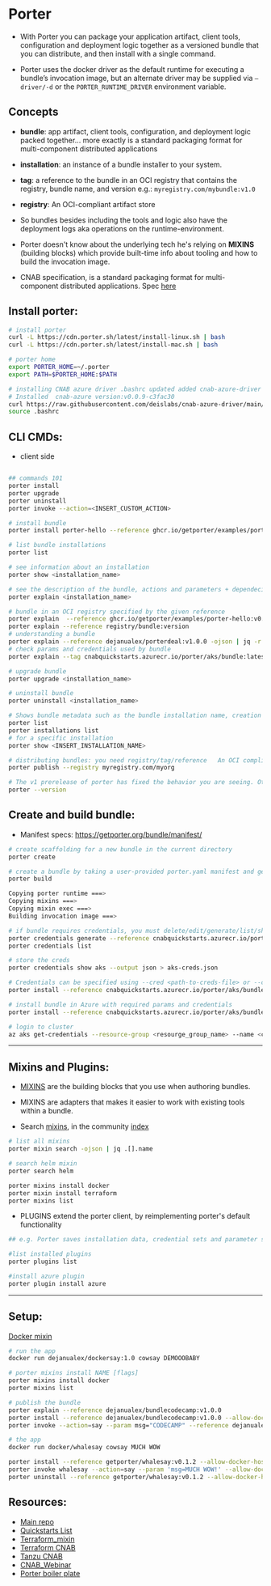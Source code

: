 # Porter


* With Porter you can package your application artifact, client tools, 
configuration and deployment logic together as a versioned bundle that you can distribute, and then install with a single command.

* Porter uses the docker driver as the default runtime for executing a bundle’s invocation image, but an alternate driver may be supplied via `–driver/-d` or the `PORTER_RUNTIME_DRIVER` environment variable. 

## Concepts

* **bundle**: app artifact, client tools, configuration, and deployment logic packed together… more exactly is a standard packaging format for multi-component distributed applications

* **installation**: an instance of a bundle installer to your system.

* **tag**: a reference to the bundle in an OCI registry that contains the registry, bundle name, and version e.g.: `myregistry.com/mybundle:v1.0`

* **registry**: An OCI-compliant artifact store

* So bundles besides including the tools and logic also have the deployment logs aka operations on the runtime-environment.

* Porter doesn't know about the underlying tech he's relying on **MIXINS** (building blocks) which provide built-time info about tooling and how to build the invocation image.

* CNAB specification, is a standard packaging format for multi-component distributed applications. Spec [here](https://github.com/cnabio/cnab-spec/blob/main/100-CNAB.md)

## Install porter:
```bash
# install porter
curl -L https://cdn.porter.sh/latest/install-linux.sh | bash
curl -L https://cdn.porter.sh/latest/install-mac.sh | bash

# porter home
export PORTER_HOME=~/.porter
export PATH=$PORTER_HOME:$PATH

# installing CNAB azure driver .bashrc updated added cnab-azure-driver dir to path
# Installed  cnab-azure version:v0.0.9-c3fac30
curl https://raw.githubusercontent.com/deislabs/cnab-azure-driver/main/install-in-azure-cloudshell.sh |/bin/bash
source .bashrc
```
## CLI CMDs:

* client side

```bash

## commands 101
porter install
porter upgrade
porter uninstall
porter invoke --action=<INSERT_CUSTOM_ACTION>

# install bundle
porter install porter-hello --reference ghcr.io/getporter/examples/porter-hello:v0.2.0

# list bundle installations
porter list

# see information about an installation
porter show <installation_name>

# see the description of the bundle, actions and parameters + dependecies and outputs of the bundle
porter explain <installation_name>

# bundle in an OCI registry specified by the given reference
porter explain  --reference ghcr.io/getporter/examples/porter-hello:v0.2.0
porter explain --reference registry/bundle:version
# understanding a bundle
porter explain --reference dejanualex/porterdeal:v1.0.0 -ojson | jq -r "{customActions}"
# check params and credentials used by bundle
porter explain --tag cnabquickstarts.azurecr.io/porter/aks/bundle:latest

# upgrade bundle
porter upgrade <installation_name>

# uninstall bundle
porter uninstall <installation_name>

# Shows bundle metadata such as the bundle installation name, creation and modification times, the last action and its status.
porter list
porter installations list
# for a specific installation
porter show <INSERT_INSTALLATION_NAME>

# distributing bundles: you need registry/tag/reference   An OCI compliant artifact store.
porter publish --registry myregistry.com/myorg

# The v1 prerelease of porter has fixed the behavior you are seeing. Otherwise if you are using v0.38 then you should expect to need two repositories per bundle (one for the bundle and one for the bundle’s container)
porter --version
```

## Create and build bundle:

* Manifest specs: https://getporter.org/bundle/manifest/

```bash
# create scaffolding for a new bundle in the current directory
porter create

# create a bundle by taking a user-provided porter.yaml manifest and generate a CNAB bundle.json (in a newly created dir ./cnab that stores all the information e.g. Dockerfile bundle.json) and then building the invocation image
porter build

Copying porter runtime ===>
Copying mixins ===>
Copying mixin exec ===>
Building invocation image ===>

# if bundle requires credentials, you must delete/edit/generate/list/show a credentials file with the required values.
porter credentials generate --reference cnabquickstarts.azurecr.io/porter/aks/bundle:latest
porter credentials list

# store the creds
porter credentials show aks --output json > aks-creds.json

# Credentials can be specified using --cred <path-to-creds-file> or --cred <credentials_set_name>
porter install --reference cnabquickstarts.azurecr.io/porter/aks/bundle:latest -c ./aks-creds.json

# install bundle in Azure with required params and credentials
porter install --reference cnabquickstarts.azurecr.io/porter/aks/bundle:latest -c aks --param azure_location=westeurope --param cluster_name=democluster --param kubernetes_version=1.21.9 --param node_count=2 --param node_vm_size=standard_d2as_v5 --param porter-debug=false --param resource_group=demorg --param vm_set_type=VirtualMachineScaleSets -d azure

# login to cluster
az aks get-credentials --resource-group <resourge_group_name> --name <cluster-name>

```
---

## Mixins and Plugins:

* [MIXINS](https://porter.sh/mixins/) are the building blocks that you use when authoring bundles.
* MIXINS are adapters that makes it easier to work with existing tools within a bundle.

* Search [mixins](https://porter.sh/mixins/), in the community [index](https://cdn.porter.sh/mixins/index.json )
```bash
# list all mixins
porter mixin search -ojson | jq .[].name

# search helm mixin
porter search helm
```

```bash
porter mixins install docker
porter mixin install terraform
porter mixins list
```

* PLUGINS extend the porter client, by reimplementing porter's default functionality 
```bash
## e.g. Porter saves installation data, credential sets and parameter sets using the local filesystem to ~/.porter by default. A plugin can change that behavior to save them to cloud storage instead

#list installed plugins 
porter plugins list

#install azure plugin
porter plugin install azure
```
---
## Setup:

[Docker mixin](https://porter.sh/examples/docker/)

```bash
# run the app
docker run dejanualex/dockersay:1.0 cowsay DEMOOOBABY
```

```bash
# porter mixins install NAME [flags]
porter mixins install docker
porter mixins list

# publish the bundle
porter explain --reference dejanualex/bundlecodecamp:v1.0.0
porter install --reference dejanualex/bundlecodecamp:v1.0.0 --allow-docker-host-access
porter invoke --action=say --param msg="CODECAMP" --reference dejanualex/bundlecodecamp:v1.0.0 --allow-docker-host-access

# the app
docker run docker/whalesay cowsay MUCH WOW

porter install --reference getporter/whalesay:v0.1.2 --allow-docker-host-access
porter invoke whalesay --action=say --param 'msg=MUCH WOW!' --allow-docker-host-access
porter uninstall --reference getporter/whalesay:v0.1.2 --allow-docker-host-access
```

##  Resources:

- [Main repo](https://github.com/Azure/azure-cnab-quickstarts)
- [Quickstarts List](https://github.com/Azure/azure-cnab-quickstarts/blob/main/porter/TOC.md)
- [Terraform_mixin](https://porter.sh/mixins/terraform/)
- [Terraform CNAB](https://www.youtube.com/watch?v=LxRvKg3egPc)
- [Tanzu CNAB](https://tanzu.vmware.com/content/blog/cloud-native-application-bundles-a-simple-way-to-install-software-on-kubernetes-or-any-other-runtime)
- [CNAB_Webinar](https://www.youtube.com/watch?v=1FGMrv_xfqY&t=8s)
- [Porter boiler plate](https://github.com/getporter/examples/)
